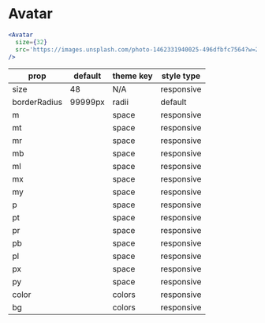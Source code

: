 # Avatar

```.jsx
<Avatar
  size={32}
  src='https://images.unsplash.com/photo-1462331940025-496dfbfc7564?w=2048&q=20'
/>
```

prop | default | theme key | style type
---|---|---|---
size | 48 | N/A | responsive
borderRadius | 99999px | radii | default
m |  | space | responsive
mt |  | space | responsive
mr |  | space | responsive
mb |  | space | responsive
ml |  | space | responsive
mx |  | space | responsive
my |  | space | responsive
p |  | space | responsive
pt |  | space | responsive
pr |  | space | responsive
pb |  | space | responsive
pl |  | space | responsive
px |  | space | responsive
py |  | space | responsive
color |  | colors | responsive
bg |  | colors | responsive